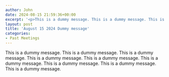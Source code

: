 ```yaml
---
author: John
date: 2024-08-15 21:59:36+00:00
excerpt: '<p>This is a dummy message. This is a dummy message. This is a dummy message. This is a dummy message. This is a dummy message. This is a dummy message. This is a dummy message. This is a dummy message. This is a dummy message.</p>'
layout: post
title: 'August 15 2024 Dummy message'
categories:
- Past Meetings
---
```

<p>This is a dummy message. This is a dummy message. This is a dummy message. This is a dummy message. This is a dummy message. This is a dummy message. This is a dummy message. This is a dummy message. This is a dummy message.</p>
